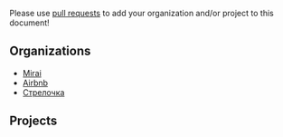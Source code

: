 Please use [pull requests](https://github.com/airbnb/react-dates/pull/new/master) to add your organization and/or project to this document!

Organizations
----------
 - [Mirai](http://github.com/mirai-wordpress)
 - [Airbnb](https://github.com/airbnb)
 - [Стрелочка](https://strelchka.ru)

Projects
----------
